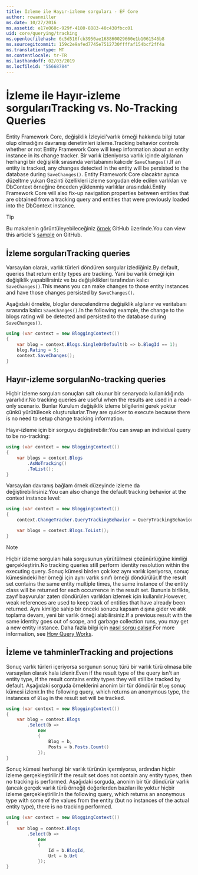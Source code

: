 ```yaml
---
title: İzleme ile Hayır-izleme sorguları - EF Core
author: rowanmiller
ms.date: 10/27/2016
ms.assetid: e17e060c-929f-4180-8883-40c438fbcc01
uid: core/querying/tracking
ms.openlocfilehash: 6c5d516fcb3950ae168860029660e1b1061546b8
ms.sourcegitcommit: 159c2e9afed7745e7512730ffffaf154bcf2ff4a
ms.translationtype: MT
ms.contentlocale: tr-TR
ms.lasthandoff: 02/03/2019
ms.locfileid: "55668784"
---
```

# <a name="tracking-vs-no-tracking-queries"></a><span data-ttu-id="3e0a0-102">İzleme ile Hayır-izleme sorguları</span><span class="sxs-lookup"><span data-stu-id="3e0a0-102">Tracking vs. No-Tracking Queries</span></span>

<span data-ttu-id="3e0a0-103">Entity Framework Core, değişiklik İzleyici'varlık örneği hakkında bilgi tutar olup olmadığını davranışı denetimleri izleme.</span><span class="sxs-lookup"><span data-stu-id="3e0a0-103">Tracking behavior controls whether or not Entity Framework Core will keep information about an entity instance in its change tracker.</span></span> <span data-ttu-id="3e0a0-104">Bir varlık izleniyorsa varlık içinde algılanan herhangi bir değişiklik sırasında veritabanını kalıcıdır `SaveChanges()`.</span><span class="sxs-lookup"><span data-stu-id="3e0a0-104">If an entity is tracked, any changes detected in the entity will be persisted to the database during `SaveChanges()`.</span></span> <span data-ttu-id="3e0a0-105">Entity Framework Core olacaktır ayrıca düzeltme yukarı Gezinti özellikleri izleme sorgudan elde edilen varlıkları ve DbContext örneğine önceden yüklenmiş varlıklar arasındaki.</span><span class="sxs-lookup"><span data-stu-id="3e0a0-105">Entity Framework Core will also fix-up navigation properties between entities that are obtained from a tracking query and entities that were previously loaded into the DbContext instance.</span></span>

> [!TIP]  
> <span data-ttu-id="3e0a0-106">Bu makalenin görüntüleyebileceğiniz [örnek](https://github.com/aspnet/EntityFramework.Docs/tree/master/samples/core/Querying) GitHub üzerinde.</span><span class="sxs-lookup"><span data-stu-id="3e0a0-106">You can view this article's [sample](https://github.com/aspnet/EntityFramework.Docs/tree/master/samples/core/Querying) on GitHub.</span></span>

## <a name="tracking-queries"></a><span data-ttu-id="3e0a0-107">İzleme sorguları</span><span class="sxs-lookup"><span data-stu-id="3e0a0-107">Tracking queries</span></span>

<span data-ttu-id="3e0a0-108">Varsayılan olarak, varlık türleri döndüren sorgular izlediğiniz.</span><span class="sxs-lookup"><span data-stu-id="3e0a0-108">By default, queries that return entity types are tracking.</span></span> <span data-ttu-id="3e0a0-109">Yani bu varlık örneği için değişiklik yapabilirsiniz ve bu değişiklikleri tarafından kalıcı `SaveChanges()`.</span><span class="sxs-lookup"><span data-stu-id="3e0a0-109">This means you can make changes to those entity instances and have those changes persisted by `SaveChanges()`.</span></span>

<span data-ttu-id="3e0a0-110">Aşağıdaki örnekte, bloglar derecelendirme değişiklik algılanır ve veritabanı sırasında kalıcı `SaveChanges()`.</span><span class="sxs-lookup"><span data-stu-id="3e0a0-110">In the following example, the change to the blogs rating will be detected and persisted to the database during `SaveChanges()`.</span></span>

<!-- [!code-csharp[Main](samples/core/Querying/Querying/Tracking/Sample.cs)] -->
``` csharp
using (var context = new BloggingContext())
{
    var blog = context.Blogs.SingleOrDefault(b => b.BlogId == 1);
    blog.Rating = 5;
    context.SaveChanges();
}
```

## <a name="no-tracking-queries"></a><span data-ttu-id="3e0a0-111">Hayır-izleme sorguları</span><span class="sxs-lookup"><span data-stu-id="3e0a0-111">No-tracking queries</span></span>

<span data-ttu-id="3e0a0-112">Hiçbir izleme sorguları sonuçları salt okunur bir senaryoda kullanıldığında yararlıdır.</span><span class="sxs-lookup"><span data-stu-id="3e0a0-112">No tracking queries are useful when the results are used in a read-only scenario.</span></span> <span data-ttu-id="3e0a0-113">Bunlar Kurulum değişiklik izleme bilgilerini gerek yoktur çünkü yürütülecek oluşturulurlar.</span><span class="sxs-lookup"><span data-stu-id="3e0a0-113">They are quicker to execute because there is no need to setup change tracking information.</span></span>

<span data-ttu-id="3e0a0-114">Hayır-izleme için bir sorguyu değiştirebilir:</span><span class="sxs-lookup"><span data-stu-id="3e0a0-114">You can swap an individual query to be no-tracking:</span></span>

<!-- [!code-csharp[Main](samples/core/Querying/Querying/Tracking/Sample.cs?highlight=4)] -->
``` csharp
using (var context = new BloggingContext())
{
    var blogs = context.Blogs
        .AsNoTracking()
        .ToList();
}
```

<span data-ttu-id="3e0a0-115">Varsayılan davranış bağlam örnek düzeyinde izleme da değiştirebilirsiniz:</span><span class="sxs-lookup"><span data-stu-id="3e0a0-115">You can also change the default tracking behavior at the context instance level:</span></span>

<!-- [!code-csharp[Main](samples/core/Querying/Querying/Tracking/Sample.cs?highlight=3)] -->
``` csharp
using (var context = new BloggingContext())
{
    context.ChangeTracker.QueryTrackingBehavior = QueryTrackingBehavior.NoTracking;

    var blogs = context.Blogs.ToList();
}
```

> [!NOTE]  
> <span data-ttu-id="3e0a0-116">Hiçbir izleme sorguları hala sorgusunun yürütülmesi çözünürlüğüne kimliği gerçekleştirin.</span><span class="sxs-lookup"><span data-stu-id="3e0a0-116">No tracking queries still perform identity resolution within the executing query.</span></span> <span data-ttu-id="3e0a0-117">Sonuç kümesi birden çok kez aynı varlık içeriyorsa, sonuç kümesindeki her örneği için aynı varlık sınıfı örneği döndürülür.</span><span class="sxs-lookup"><span data-stu-id="3e0a0-117">If the result set contains the same entity multiple times, the same instance of the entity class will be returned for each occurrence in the result set.</span></span> <span data-ttu-id="3e0a0-118">Bununla birlikte, zayıf başvurular zaten döndürülen varlıkları izlemek için kullanılır.</span><span class="sxs-lookup"><span data-stu-id="3e0a0-118">However, weak references are used to keep track of entities that have already been returned.</span></span> <span data-ttu-id="3e0a0-119">Aynı kimliğe sahip bir önceki sonucu kapsam dışına gider ve atık toplama devam, yeni bir varlık örneği alabilirsiniz.</span><span class="sxs-lookup"><span data-stu-id="3e0a0-119">If a previous result with the same identity goes out of scope, and garbage collection runs, you may get a new entity instance.</span></span> <span data-ttu-id="3e0a0-120">Daha fazla bilgi için [nasıl sorgu çalışır](overview.md).</span><span class="sxs-lookup"><span data-stu-id="3e0a0-120">For more information, see [How Query Works](overview.md).</span></span>

## <a name="tracking-and-projections"></a><span data-ttu-id="3e0a0-121">İzleme ve tahminler</span><span class="sxs-lookup"><span data-stu-id="3e0a0-121">Tracking and projections</span></span>

<span data-ttu-id="3e0a0-122">Sonuç varlık türleri içeriyorsa sorgunun sonuç türü bir varlık türü olmasa bile varsayılan olarak hala izlenir.</span><span class="sxs-lookup"><span data-stu-id="3e0a0-122">Even if the result type of the query isn't an entity type, if the result contains entity types they will still be tracked by default.</span></span> <span data-ttu-id="3e0a0-123">Aşağıdaki sorguda örneklerini anonim bir tür döndürür `Blog` sonuç kümesi izlenir.</span><span class="sxs-lookup"><span data-stu-id="3e0a0-123">In the following query, which returns an anonymous type, the instances of `Blog` in the result set will be tracked.</span></span>

<!-- [!code-csharp[Main](samples/core/Querying/Querying/Tracking/Sample.cs?highlight=7)] -->
``` csharp
using (var context = new BloggingContext())
{
    var blog = context.Blogs
        .Select(b =>
            new
            {
                Blog = b,
                Posts = b.Posts.Count()
            });
}
```

<span data-ttu-id="3e0a0-124">Sonuç kümesi herhangi bir varlık türünün içermiyorsa, ardından hiçbir izleme gerçekleştirilir.</span><span class="sxs-lookup"><span data-stu-id="3e0a0-124">If the result set does not contain any entity types, then no tracking is performed.</span></span> <span data-ttu-id="3e0a0-125">Aşağıdaki sorguda, anonim bir tür döndürür varlık (ancak gerçek varlık türü örneği) değerlerden bazıları ile yoktur hiçbir izleme gerçekleştirilir.</span><span class="sxs-lookup"><span data-stu-id="3e0a0-125">In the following query, which returns an anonymous type with some of the values from the entity (but no instances of the actual entity type), there is no tracking performed.</span></span>

<!-- [!code-csharp[Main](samples/core/Querying/Querying/Tracking/Sample.cs)] -->
``` csharp
using (var context = new BloggingContext())
{
    var blog = context.Blogs
        .Select(b =>
            new
            {
                Id = b.BlogId,
                Url = b.Url
            });
}
```
